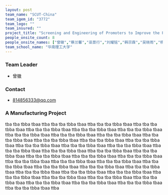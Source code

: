 ```yaml
---
layout: post
team_name: "SCUT-China"
team_igem_id: "3772"
team_logo: ""
team_insured: ""
project_title: "Screening and Engineering of Promoters to Improve the Production of Nootkatone in *Saccharomyces cerevisiae*"
people_onsite_count: 8
people_onsite_names: ["曾徽","蔡兰馨","巫景行","刘耀铭","韩宗霖","吴晓雨","杨晨怡","钟炳旭"]
team_school_name: "华南理工大学"
---
```



### Team Leader
* 曾徽

### Contact
* 814856333@qq.com

### A Manufacturing Project

tba tba tbba tbaa ttba tba tba tbba tbaa ttba tba tba tbba tbaa ttba tba tba tbba tbaa ttba tba tba tbba tbaa ttba tba tba tbba tbaa ttba tba tba tbba tbaa ttba tba tba tbba tbaa ttba tba tba tbba tbaa ttba tba tba tbba tbaa ttba tba tba tbba tbaa ttba tba tba tbba tbaa ttba tba tba tbba tbaa ttba tba tba tbba tbaa ttba tba tba tbba tbaa ttba tba tba tbba tbaa ttba tba tba tbba tbaa ttba tba tba tbba tbaa ttba tba tba tbba tbaa ttba tba tba tbba tbaa ttba tba tba tbba tbaa ttba tba tba tbba tbaa ttba tba tba tbba tbaa ttba tba tba tbba tbaa ttba tba tba tbba tbaa ttba tba tba tbba tbaa ttba tba tba tbba tbaa ttba tba tba tbba tbaa ttba tba tba tbba tbaa ttba tba tba tbba tbaa ttba tba tba tbba tbaa ttba tba tba tbba tbaa ttba tba tba tbba tbaa ttba tba tba tbba tbaa ttba tba tba tbba tbaa ttba tba tba tbba tbaa ttba tba tba tbba tbaa ttba tba tba tbba tbaa ttba tba tba tbba tbaa ttba tba tba tbba tbaa ttba tba tba tbba tbaa ttba tba tba tbba tbaa ttba 
